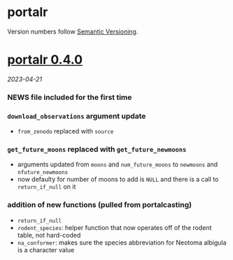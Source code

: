 # portalr

Version numbers follow [Semantic Versioning](https://semver.org/).

# [portalr 0.4.0](https://github.com/weecology/portalr/releases/tag/v0.4.0)
*2023-04-21*

### NEWS file included for the first time

### `download_observations` argument update
* `from_zenodo` replaced with `source`

### `get_future_moons` replaced with `get_future_newmoons`
* arguments updated from `moons` and `num_future_moons` to `newmoons` and `nfuture_newmoons`
* now defaulty for number of moons to add is `NULL`  and there is a call to `return_if_null` on it

### addition of new functions (pulled from portalcasting)
* `return_if_null` 
* `rodent_species`: helper function that now operates off of the rodent table, not hard-coded
* `na_conformer`: makes sure the species abbreviation for Neotoma albigula is a character value
